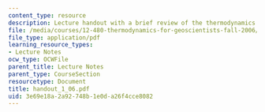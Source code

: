 ```yaml
---
content_type: resource
description: Lecture handout with a brief review of the thermodynamics of solutions.
file: /media/courses/12-480-thermodynamics-for-geoscientists-fall-2006/3e69e18a2a92748b1e0da26f4cce8082_handout_1_06.pdf
file_type: application/pdf
learning_resource_types:
- Lecture Notes
ocw_type: OCWFile
parent_title: Lecture Notes
parent_type: CourseSection
resourcetype: Document
title: handout_1_06.pdf
uid: 3e69e18a-2a92-748b-1e0d-a26f4cce8082
---
```


